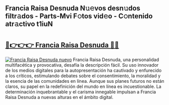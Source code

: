 ## Francia Raisa Desnuda N𝚞𝚎vos desn𝚞dos filtr𝚊dos - Parts-Mvi F𝚘tos vid𝚎o - C𝚘ntenido atr𝚊ctivo t1iuN

# <h2><a href="http://mb3ine.tromn.icu/?c=Francia+Raisa+Desnuda">🔗👉👉👉 Francia Raisa Desnuda 🔗🔗</a></h2>

[![Francia Raisa Desnuda nuevo](https://i.imgur.com/pEAQMta.gif)](http://mb3ine.tromn.icu/?c=Francia+Raisa+Desnuda)
Francia Raisa Desnuda, una personalidad multifacética y provocativa, desafía la descripción fácil. Su uso innovador de los medios digitales para la autopresentación ha cautivado y enfurecido a los críticos, estimulando debates sobre el consentimiento, la moralidad y la esencia de las comunidades en línea. Aunque sus planes futuros no están claros, su papel en la redefinición del mundo en línea es incuestionable. La determinación inquebrantable y el carisma innegable impulsan a Francia Raisa Desnuda a nuevas alturas en el ámbito digital.
